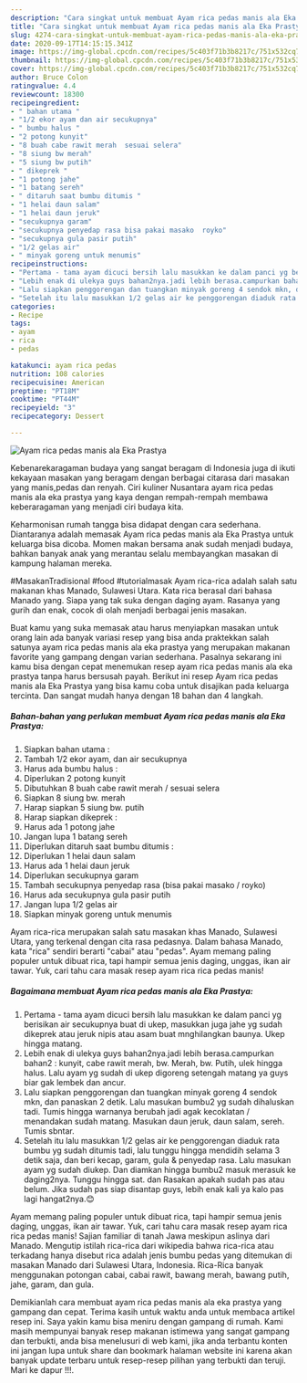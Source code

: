 ```yaml
---
description: "Cara singkat untuk membuat Ayam rica pedas manis ala Eka Prastya minggu ini"
title: "Cara singkat untuk membuat Ayam rica pedas manis ala Eka Prastya minggu ini"
slug: 4274-cara-singkat-untuk-membuat-ayam-rica-pedas-manis-ala-eka-prastya-minggu-ini
date: 2020-09-17T14:15:15.341Z
image: https://img-global.cpcdn.com/recipes/5c403f71b3b8217c/751x532cq70/ayam-rica-pedas-manis-ala-eka-prastya-foto-resep-utama.jpg
thumbnail: https://img-global.cpcdn.com/recipes/5c403f71b3b8217c/751x532cq70/ayam-rica-pedas-manis-ala-eka-prastya-foto-resep-utama.jpg
cover: https://img-global.cpcdn.com/recipes/5c403f71b3b8217c/751x532cq70/ayam-rica-pedas-manis-ala-eka-prastya-foto-resep-utama.jpg
author: Bruce Colon
ratingvalue: 4.4
reviewcount: 18300
recipeingredient:
- " bahan utama "
- "1/2 ekor ayam dan air secukupnya"
- " bumbu halus "
- "2 potong kunyit"
- "8 buah cabe rawit merah  sesuai selera"
- "8 siung bw merah"
- "5 siung bw putih"
- " dikeprek "
- "1 potong jahe"
- "1 batang sereh"
- " ditaruh saat bumbu ditumis "
- "1 helai daun salam"
- "1 helai daun jeruk"
- "secukupnya garam"
- "secukupnya penyedap rasa bisa pakai masako  royko"
- "secukupnya gula pasir putih"
- "1/2 gelas air"
- " minyak goreng untuk menumis"
recipeinstructions:
- "Pertama - tama ayam dicuci bersih lalu masukkan ke dalam panci yg berisikan air secukupnya buat di ukep, masukkan juga jahe yg sudah dikeprek atau jeruk nipis atau asam buat mnghilangkan baunya. Ukep hingga matang."
- "Lebih enak di ulekya guys bahan2nya.jadi lebih berasa.campurkan bahan2 : kunyit, cabe rawit merah, bw. Merah, bw. Putih, ulek hingga halus. Lalu ayam yg sudah di ukep digoreng setengah matang ya guys biar gak lembek dan ancur."
- "Lalu siapkan penggorengan dan tuangkan minyak goreng 4 sendok mkn, dan panaskan 2 detik. Lalu masukan bumbu2 yg sudah dihaluskan tadi. Tumis hingga warnanya berubah jadi agak kecoklatan / menandakan sudah matang. Masukan daun jeruk, daun salam, sereh. Tumis sbntar."
- "Setelah itu lalu masukkan 1/2 gelas air ke penggorengan diaduk rata bumbu yg sudah ditumis tadi, lalu tunggu hingga mendidih selama 3 detik saja, dan beri kecap, garam, gula &amp; penyedap rasa. Lalu masukan ayam yg sudah diukep. Dan diamkan hingga bumbu2 masuk merasuk ke daging2nya. Tunggu hingga sat. dan Rasakan apakah sudah pas atau belum. Jika sudah pas siap disantap guys, lebih enak kali ya kalo pas lagi hangat2nya.😊"
categories:
- Recipe
tags:
- ayam
- rica
- pedas

katakunci: ayam rica pedas 
nutrition: 108 calories
recipecuisine: American
preptime: "PT18M"
cooktime: "PT44M"
recipeyield: "3"
recipecategory: Dessert

---
```



![Ayam rica pedas manis ala Eka Prastya](https://img-global.cpcdn.com/recipes/5c403f71b3b8217c/751x532cq70/ayam-rica-pedas-manis-ala-eka-prastya-foto-resep-utama.jpg)

Kebenarekaragaman budaya yang sangat beragam di Indonesia juga di ikuti kekayaan masakan yang beragam dengan berbagai citarasa dari masakan yang manis,pedas dan renyah. Ciri kuliner Nusantara ayam rica pedas manis ala eka prastya yang kaya dengan rempah-rempah membawa keberaragaman yang menjadi ciri budaya kita.


Keharmonisan rumah tangga bisa didapat dengan cara sederhana. Diantaranya adalah memasak Ayam rica pedas manis ala Eka Prastya untuk keluarga bisa dicoba. Momen makan bersama anak sudah menjadi budaya, bahkan banyak anak yang merantau selalu membayangkan masakan di kampung halaman mereka.

#MasakanTradisional #food #tutorialmasak Ayam rica-rica adalah salah satu makanan khas Manado, Sulawesi Utara. Kata rica berasal dari bahasa Manado yang. Siapa yang tak suka dengan daging ayam. Rasanya yang gurih dan enak, cocok di olah menjadi berbagai jenis masakan.

Buat kamu yang suka memasak atau harus menyiapkan masakan untuk orang lain ada banyak variasi resep yang bisa anda praktekkan salah satunya ayam rica pedas manis ala eka prastya yang merupakan makanan favorite yang gampang dengan varian sederhana. Pasalnya sekarang ini kamu bisa dengan cepat menemukan resep ayam rica pedas manis ala eka prastya tanpa harus bersusah payah.
Berikut ini resep Ayam rica pedas manis ala Eka Prastya yang bisa kamu coba untuk disajikan pada keluarga tercinta. Dan sangat mudah hanya dengan 18 bahan dan 4 langkah.


<!--inarticleads1-->

##### Bahan-bahan yang perlukan membuat Ayam rica pedas manis ala Eka Prastya:

1. Siapkan  bahan utama :
1. Tambah 1/2 ekor ayam, dan air secukupnya
1. Harus ada  bumbu halus :
1. Diperlukan 2 potong kunyit
1. Dibutuhkan 8 buah cabe rawit merah / sesuai selera
1. Siapkan 8 siung bw. merah
1. Harap siapkan 5 siung bw. putih
1. Harap siapkan  dikeprek :
1. Harus ada 1 potong jahe
1. Jangan lupa 1 batang sereh
1. Diperlukan  ditaruh saat bumbu ditumis :
1. Diperlukan 1 helai daun salam
1. Harus ada 1 helai daun jeruk
1. Diperlukan secukupnya garam
1. Tambah secukupnya penyedap rasa (bisa pakai masako / royko)
1. Harus ada secukupnya gula pasir putih
1. Jangan lupa 1/2 gelas air
1. Siapkan  minyak goreng untuk menumis


Ayam rica-rica merupakan salah satu masakan khas Manado, Sulawesi Utara, yang terkenal dengan cita rasa pedasnya. Dalam bahasa Manado, kata &#34;rica&#34; sendiri berarti &#34;cabai&#34; atau &#34;pedas&#34;. Ayam memang paling populer untuk dibuat rica, tapi hampir semua jenis daging, unggas, ikan air tawar. Yuk, cari tahu cara masak resep ayam rica rica pedas manis! 

<!--inarticleads2-->

##### Bagaimana membuat  Ayam rica pedas manis ala Eka Prastya:

1. Pertama - tama ayam dicuci bersih lalu masukkan ke dalam panci yg berisikan air secukupnya buat di ukep, masukkan juga jahe yg sudah dikeprek atau jeruk nipis atau asam buat mnghilangkan baunya. Ukep hingga matang.
1. Lebih enak di ulekya guys bahan2nya.jadi lebih berasa.campurkan bahan2 : kunyit, cabe rawit merah, bw. Merah, bw. Putih, ulek hingga halus. Lalu ayam yg sudah di ukep digoreng setengah matang ya guys biar gak lembek dan ancur.
1. Lalu siapkan penggorengan dan tuangkan minyak goreng 4 sendok mkn, dan panaskan 2 detik. Lalu masukan bumbu2 yg sudah dihaluskan tadi. Tumis hingga warnanya berubah jadi agak kecoklatan / menandakan sudah matang. Masukan daun jeruk, daun salam, sereh. Tumis sbntar.
1. Setelah itu lalu masukkan 1/2 gelas air ke penggorengan diaduk rata bumbu yg sudah ditumis tadi, lalu tunggu hingga mendidih selama 3 detik saja, dan beri kecap, garam, gula &amp; penyedap rasa. Lalu masukan ayam yg sudah diukep. Dan diamkan hingga bumbu2 masuk merasuk ke daging2nya. Tunggu hingga sat. dan Rasakan apakah sudah pas atau belum. Jika sudah pas siap disantap guys, lebih enak kali ya kalo pas lagi hangat2nya.😊


Ayam memang paling populer untuk dibuat rica, tapi hampir semua jenis daging, unggas, ikan air tawar. Yuk, cari tahu cara masak resep ayam rica rica pedas manis! Sajian familiar di tanah Jawa meskipun aslinya dari Manado. Mengutip istilah rica-rica dari wikipedia bahwa rica-rica atau terkadang hanya disebut rica adalah jenis bumbu pedas yang ditemukan di masakan Manado dari Sulawesi Utara, Indonesia. Rica-Rica banyak menggunakan potongan cabai, cabai rawit, bawang merah, bawang putih, jahe, garam, dan gula. 

Demikianlah cara membuat ayam rica pedas manis ala eka prastya yang gampang dan cepat. Terima kasih untuk waktu anda untuk membaca artikel resep ini. Saya yakin kamu bisa meniru dengan gampang di rumah. Kami masih mempunyai banyak resep makanan istimewa yang sangat gampang dan terbukti, anda bisa menelusuri di web kami, jika anda terbantu konten ini jangan lupa untuk share dan bookmark halaman website ini karena akan banyak update terbaru untuk resep-resep pilihan yang terbukti dan teruji. Mari ke dapur !!!. 

